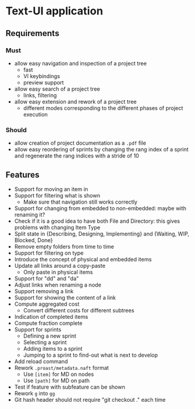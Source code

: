 <!--
[proast](status:todo)
-->
Text-UI application
===================

## Requirements

### Must

* allow easy navigation and inspection of a project tree
  * fast
  * VI keybindings
  * preview support
* allow easy search of a project tree
  * links, filtering
* allow easy extension and rework of a project tree
  * different modes corresponding to the different phases of project execution

### Should

* allow creation of project documentation as a `.pdf` file
* allow easy reordering of sprints by changing the rang index of a sprint and regenerate the rang indices with a stride of 10

## Features

* Support for moving an item in
* Support for filtering what is shown
  * Make sure that navigation still works correctly
* Support for changing from embedded to non-embedded: maybe with renaming it?
* Check if it is a good idea to have both File and Directory: this gives problems with changing Item Type
* Split state in {Describing, Designing, Implementing} and {Waiting, WIP, Blocked, Done}
* Remove empty folders from time to time
* Support for filtering on type
* Introduce the concept of physical and embedded items
* Update all links around a copy-paste
  * Only paste in physical items
* Support for "dd" and "da"
* Adjust links when renaming a node
* Support removing a link
* Support for showing the content of a link
* Compute aggregated cost
  * Convert different costs for different subtrees
* Indication of completed items
* Compute fraction complete
* Support for sprints
  * Defining a new sprint
  * Selecting a sprint
  * Adding items to a sprint
  * Jumping to a sprint to find-out what is next to develop
* Add reload command
* Rework `.proast/metadata.naft` format
  * Use `[item]` for MD on nodes
  * Use `[path]` for MD on path
* Test if feature with subfeature can be shown
* Rework `g` into `gg`
* Git hash header should not require "git checkout ." each time
